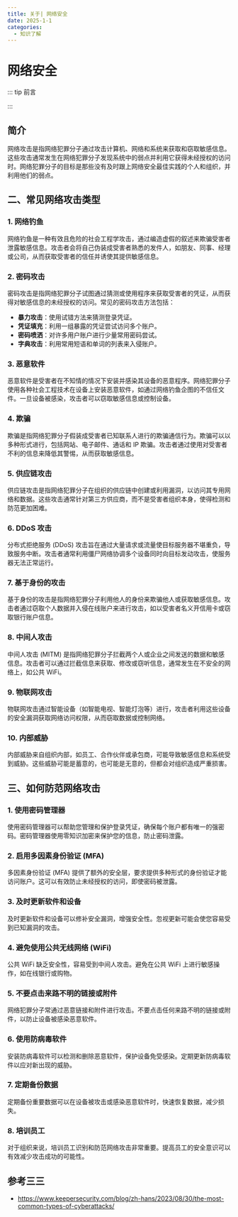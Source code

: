 ```yaml
---
title: 关于| 网络安全
date: 2025-1-1
categories: 
  - 知识了解
---
```




# 网络安全

::: tip 前言



:::



## 简介

网络攻击是指网络犯罪分子通过攻击计算机、网络和系统来获取和窃取敏感信息。这些攻击通常发生在网络犯罪分子发现系统中的弱点并利用它获得未经授权的访问时。网络犯罪分子的目标是那些没有及时跟上网络安全最佳实践的个人和组织，并利用他们的弱点。



## 二、常见网络攻击类型

### 1. 网络钓鱼

网络钓鱼是一种有效且危险的社会工程学攻击，通过编造虚假的叙述来欺骗受害者泄露敏感信息。攻击者会将自己伪装成受害者熟悉的发件人，如朋友、同事、经理或公司，从而获取受害者的信任并诱使其提供敏感信息。

### 2. 密码攻击

密码攻击是指网络犯罪分子试图通过猜测或使用程序来获取受害者的凭证，从而获得对敏感信息的未经授权的访问。常见的密码攻击方法包括：

- **暴力攻击**：使用试错方法来猜测登录凭证。
- **凭证填充**：利用一组暴露的凭证尝试访问多个账户。
- **密码喷洒**：对许多用户账户进行少量常用密码尝试。
- **字典攻击**：利用常用短语和单词的列表来入侵账户。

### 3. 恶意软件

恶意软件是受害者在不知情的情况下安装并感染其设备的恶意程序。网络犯罪分子使用各种社会工程技术在设备上安装恶意软件，如通过网络钓鱼企图的不信任文件。一旦设备被感染，攻击者可以窃取敏感信息或控制设备。

### 4. 欺骗

欺骗是指网络犯罪分子假装成受害者已知联系人进行的欺骗通信行为。欺骗可以以多种形式进行，包括网站、电子邮件、通话和 IP 欺骗。攻击者通过使用对受害者不利的信息来降低其警惕，从而获取敏感信息。

### 5. 供应链攻击

供应链攻击是指网络犯罪分子在组织的供应链中创建或利用漏洞，以访问其专用网络和数据。这些攻击通常针对第三方供应商，而不是受害者组织本身，使得检测和防范更加困难。

### 6. DDoS 攻击

分布式拒绝服务 (DDoS) 攻击旨在通过大量请求或流量使目标服务器不堪重负，导致服务中断。攻击者通常利用僵尸网络协调多个设备同时向目标发动攻击，使服务器无法正常运行。

### 7. 基于身份的攻击

基于身份的攻击是指网络犯罪分子利用他人的身份来欺骗他人或获取敏感信息。攻击者通过窃取个人数据并入侵在线账户来进行攻击，如以受害者名义开信用卡或窃取银行账户信息。

### 8. 中间人攻击

中间人攻击 (MITM) 是指网络犯罪分子拦截两个人或企业之间发送的数据和敏感信息。攻击者可以通过拦截信息来获取、修改或窃听信息，通常发生在不安全的网络上，如公共 WiFi。

### 9. 物联网攻击

物联网攻击通过智能设备（如智能电视、智能灯泡等）进行，攻击者利用这些设备的安全漏洞获取网络访问权限，从而窃取数据或控制网络。

### 10. 内部威胁

内部威胁来自组织内部，如员工、合作伙伴或承包商，可能导致敏感信息和系统受到威胁。这些威胁可能是蓄意的，也可能是无意的，但都会对组织造成严重损害。



## 三、如何防范网络攻击

### 1. 使用密码管理器

使用密码管理器可以帮助您管理和保护登录凭证，确保每个账户都有唯一的强密码。密码管理器使用零知识加密来保护您的信息，防止密码泄露。

### 2. 启用多因素身份验证 (MFA)

多因素身份验证 (MFA) 提供了额外的安全层，要求提供多种形式的身份验证才能访问账户。这可以有效防止未经授权的访问，即使密码被泄露。

### 3. 及时更新软件和设备

及时更新软件和设备可以修补安全漏洞，增强安全性。忽视更新可能会使您容易受到已知漏洞的攻击。

### 4. 避免使用公共无线网络 (WiFi)

公共 WiFi 缺乏安全性，容易受到中间人攻击。避免在公共 WiFi 上进行敏感操作，如在线银行或购物。

### 5. 不要点击来路不明的链接或附件

网络犯罪分子常通过恶意链接和附件进行攻击。不要点击任何来路不明的链接或附件，以防止设备被感染恶意软件。

### 6. 使用防病毒软件

安装防病毒软件可以检测和删除恶意软件，保护设备免受感染。定期更新防病毒软件以应对新出现的威胁。

### 7. 定期备份数据

定期备份重要数据可以在设备被攻击或感染恶意软件时，快速恢复数据，减少损失。

### 8. 培训员工

对于组织来说，培训员工识别和防范网络攻击非常重要。提高员工的安全意识可以有效减少攻击成功的可能性。





## 参考三三

- https://www.keepersecurity.com/blog/zh-hans/2023/08/30/the-most-common-types-of-cyberattacks/
